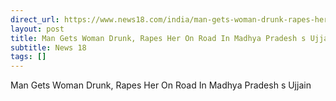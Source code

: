 ```yaml
---
direct_url: https://www.news18.com/india/man-gets-woman-drunk-rapes-her-on-road-in-madhya-pradeshs-ujjain-9040808.html
layout: post
title: Man Gets Woman Drunk, Rapes Her On Road In Madhya Pradesh s Ujjain
subtitle: News 18
tags: []
---
```


Man Gets Woman Drunk, Rapes Her On Road In Madhya Pradesh s Ujjain
